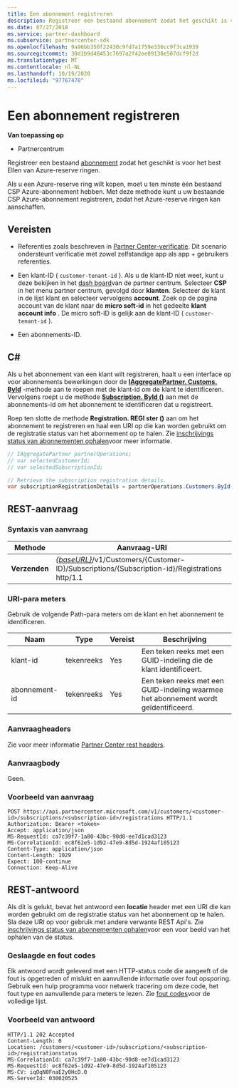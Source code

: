 ```yaml
---
title: Een abonnement registreren
description: Registreer een bestaand abonnement zodat het geschikt is voor het best Ellen van Azure-reserve ringen.
ms.date: 07/27/2018
ms.service: partner-dashboard
ms.subservice: partnercenter-sdk
ms.openlocfilehash: 9a96bb350f22430c9fd7a1759e336cc9f3ca1939
ms.sourcegitcommit: 30d1b9d48453c7697a2f42ee09138e507dcf9f2d
ms.translationtype: MT
ms.contentlocale: nl-NL
ms.lasthandoff: 10/19/2020
ms.locfileid: "97767478"
---
```

# <a name="register-a-subscription"></a>Een abonnement registreren

**Van toepassing op**

- Partnercentrum

Registreer een bestaand [abonnement](subscription-resources.md) zodat het geschikt is voor het best Ellen van Azure-reserve ringen.

Als u een Azure-reserve ring wilt kopen, moet u ten minste één bestaand CSP Azure-abonnement hebben. Met deze methode kunt u uw bestaande CSP Azure-abonnement registreren, zodat het Azure-reserve ringen kan aanschaffen.

## <a name="prerequisites"></a>Vereisten

- Referenties zoals beschreven in [Partner Center-verificatie](partner-center-authentication.md). Dit scenario ondersteunt verificatie met zowel zelfstandige app als app + gebruikers referenties.

- Een klant-ID ( `customer-tenant-id` ). Als u de klant-ID niet weet, kunt u deze bekijken in het [dash board](https://partner.microsoft.com/dashboard)van de partner centrum. Selecteer **CSP** in het menu partner centrum, gevolgd door **klanten**. Selecteer de klant in de lijst klant en selecteer vervolgens **account**. Zoek op de pagina account van de klant naar de **micro soft-id** in het gedeelte **klant account info** . De micro soft-ID is gelijk aan de klant-ID ( `customer-tenant-id` ).

- Een abonnements-ID.

## <a name="c"></a>C\#

Als u het abonnement van een klant wilt registreren, haalt u een interface op voor abonnements bewerkingen door de [**IAggregatePartner. Customs. ById**](/dotnet/api/microsoft.store.partnercenter.customers.icustomercollection.byid) -methode aan te roepen met de klant-id om de klant te identificeren. Vervolgens roept u de methode [**Subscription. ById ()**](/dotnet/api/microsoft.store.partnercenter.subscriptions.isubscriptioncollection.byid) aan met de abonnements-id om het abonnement te identificeren dat u registreert.

Roep ten slotte de methode **Registration. REGI ster ()** aan om het abonnement te registreren en haal een URI op die kan worden gebruikt om de registratie status van het abonnement op te halen. Zie [inschrijvings status van abonnementen ophalen](get-subscription-registration-status.md)voor meer informatie.

``` csharp
// IAggregatePartner partnerOperations;
// var selectedCustomerId;
// var selectedSubscriptionId;

// Retrieve the subscription registration details.
var subscriptionRegistrationDetails = partnerOperations.Customers.ById(selectedCustomerId).Subscriptions.ById(selectedSubscriptionId).Registration.Register();
```

## <a name="rest-request"></a>REST-aanvraag

### <a name="request-syntax"></a>Syntaxis van aanvraag

| Methode    | Aanvraag-URI                                                                                                                        |
|-----------|------------------------------------------------------------------------------------------------------------------------------------|
| **Verzenden**  | [*{baseURL}*](partner-center-rest-urls.md)/v1/Customers/{Customer-ID}/Subscriptions/{Subscription-id}/Registrations http/1.1 |

### <a name="uri-parameters"></a>URI-para meters

Gebruik de volgende Path-para meters om de klant en het abonnement te identificeren.

| Naam                    | Type       | Vereist | Beschrijving                                                   |
|-------------------------|------------|----------|---------------------------------------------------------------|
| klant-id             | tekenreeks     | Yes      | Een teken reeks met een GUID-indeling die de klant identificeert.         |
| abonnement-id         | tekenreeks     | Yes      | Een teken reeks met een GUID-indeling waarmee het abonnement wordt geïdentificeerd.     |

### <a name="request-headers"></a>Aanvraagheaders

Zie voor meer informatie [Partner Center rest headers](headers.md).

### <a name="request-body"></a>Aanvraagbody

Geen.

### <a name="request-example"></a>Voorbeeld van aanvraag

```http
POST https://api.partnercenter.microsoft.com/v1/customers/<customer-id>/subscriptions/<subscription-id>/registrations HTTP/1.1
Authorization: Bearer <token>
Accept: application/json
MS-RequestId: ca7c39f7-1a80-43bc-90d8-ee7d1cad3123
MS-CorrelationId: ec8f62e5-1d92-47e9-8d5d-1924af105123
Content-Type: application/json
Content-Length: 1029
Expect: 100-continue
Connection: Keep-Alive
```

## <a name="rest-response"></a>REST-antwoord

Als dit is gelukt, bevat het antwoord een **locatie** header met een URI die kan worden gebruikt om de registratie status van het abonnement op te halen. Sla deze URI op voor gebruik met andere verwante REST Api's. Zie [inschrijvings status van abonnementen ophalen](get-subscription-registration-status.md)voor een voor beeld van het ophalen van de status.

### <a name="response-success-and-error-codes"></a>Geslaagde en fout codes

Elk antwoord wordt geleverd met een HTTP-status code die aangeeft of de fout is opgetreden of mislukt en aanvullende informatie over fout opsporing. Gebruik een hulp programma voor netwerk tracering om deze code, het fout type en aanvullende para meters te lezen. Zie [fout codes](error-codes.md)voor de volledige lijst.

### <a name="response-example"></a>Voorbeeld van antwoord

```http
HTTP/1.1 202 Accepted
Content-Length: 0
Location: /customers/<customer-id>/subscriptions/<subscription-id>/registrationstatus
MS-CorrelationId: ca7c39f7-1a80-43bc-90d8-ee7d1cad3123
MS-RequestId: ec8f62e5-1d92-47e9-8d5d-1924af105123
MS-CV: iqOqN0FnaE2y0HcD.0
MS-ServerId: 030020525
```
